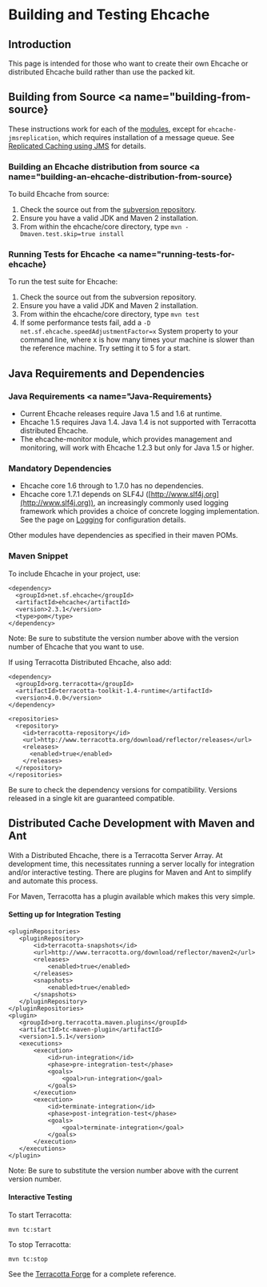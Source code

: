 ---
---
# Building and Testing Ehcache

 

## Introduction
This page is intended for those who want to create their own Ehcache or distributed Ehcache build rather than use the packed kit.

## Building from Source <a name="building-from-source}

These instructions work for each of the [modules](http://ehcache.org/modules), except for `ehcache-jmsreplication`, which requires installation of a message queue. See [Replicated Caching using JMS](/documentation/2.6/replication/jms-replicated-caching) for details.


### Building an Ehcache distribution from source <a name="building-an-ehcache-distribution-from-source}

To build Ehcache from source:

1. Check the source out from the [subversion repository](http://svn.terracotta.org/svn/ehcache/).
1. Ensure you have a valid JDK and Maven 2 installation.
1. From within the ehcache/core directory, type `mvn -Dmaven.test.skip=true install`


### Running Tests for Ehcache <a name="running-tests-for-ehcache}

To run the test suite for Ehcache:

1. Check the source out from the subversion repository.
1. Ensure you have a valid JDK and Maven 2 installation.
1. From within the ehcache/core directory, type `mvn test`
1. If some performance tests fail, add a `-D net.sf.ehcache.speedAdjustmentFactor=x` System property to your command line, where x is how many times your machine is slower than the reference machine. Try setting it to 5 for a start.


## Java Requirements and Dependencies

### Java Requirements <a name="Java-Requirements}
* Current Ehcache releases require Java 1.5 and 1.6 at runtime.
* Ehcache 1.5 requires Java 1.4. Java 1.4 is not supported with Terracotta distributed Ehcache.
* The ehcache-monitor module, which provides management and monitoring, will work with Ehcache 1.2.3 but only for Java 1.5 or higher.

### Mandatory Dependencies
* Ehcache core 1.6 through to 1.7.0 has no dependencies.
* Ehcache core 1.7.1 depends on SLF4J ([http://www.slf4j.org](http://www.slf4j.org)), an increasingly commonly used logging framework
which provides a choice of concrete logging implementation. See the page on [Logging](/documentation/2.6/operations/logging) for configuration details.

Other modules have dependencies as specified in their maven POMs.

### Maven Snippet

To include Ehcache in your project, use:

    <dependency>
      <groupId>net.sf.ehcache</groupId>
      <artifactId>ehcache</artifactId>
      <version>2.3.1</version>
      <type>pom</type>
    </dependency>


Note: Be sure to substitute the version number above with the version number of Ehcache that you want to use.

If using Terracotta Distributed Ehcache, also add:

    <dependency>
      <groupId>org.terracotta</groupId>
      <artifactId>terracotta-toolkit-1.4-runtime</artifactId>
      <version>4.0.0</version>
    </dependency>

    <repositories>
      <repository>
        <id>terracotta-repository</id>
        <url>http://www.terracotta.org/download/reflector/releases</url>
        <releases>
          <enabled>true</enabled>
        </releases>
      </repository>
    </repositories>

Be sure to check the dependency versions for compatibility. Versions released in a single kit are guaranteed compatible.


## Distributed Cache Development with Maven and Ant

With a Distributed Ehcache, there is a Terracotta Server Array. At development time, this necessitates running a server locally for integration and/or interactive testing.
There are plugins for Maven and Ant to simplify and automate this process.

For Maven, Terracotta has a  plugin available which makes this very simple.

#### Setting up for Integration Testing

    <pluginRepositories>
       <pluginRepository>
           <id>terracotta-snapshots</id>
           <url>http://www.terracotta.org/download/reflector/maven2</url>
           <releases>
               <enabled>true</enabled>
           </releases>
           <snapshots>
               <enabled>true</enabled>
           </snapshots>
       </pluginRepository>
    </pluginRepositories>
    <plugin>
       <groupId>org.terracotta.maven.plugins</groupId>
       <artifactId>tc-maven-plugin</artifactId>
       <version>1.5.1</version>
       <executions>
           <execution>
               <id>run-integration</id>
               <phase>pre-integration-test</phase>
               <goals>
                   <goal>run-integration</goal>
               </goals>
           </execution>
           <execution>
               <id>terminate-integration</id>
               <phase>post-integration-test</phase>
               <goals>
                   <goal>terminate-integration</goal>
               </goals>
           </execution>
       </executions>
    </plugin>

Note: Be sure to substitute the version number above with the current version number.

#### Interactive Testing
To start Terracotta:

    mvn tc:start

To stop Terracotta:

    mvn tc:stop

See the [Terracotta Forge](http://forge.terracotta.org/releases/projects/tc-maven-plugin/) for a complete reference.
